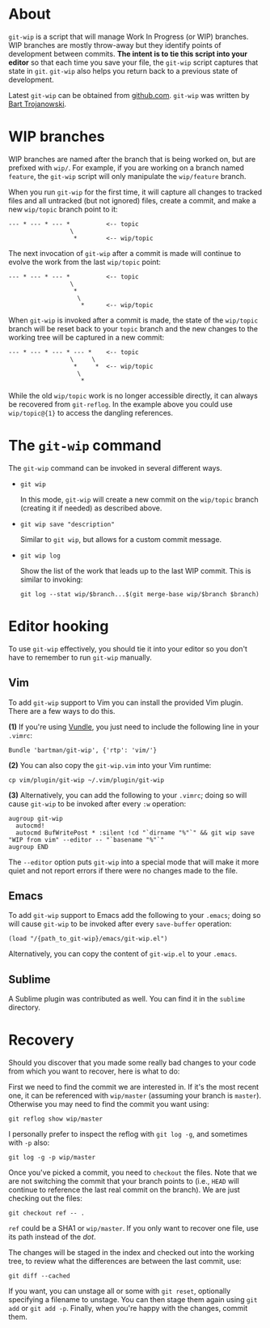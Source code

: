 # About

`git-wip` is a script that will manage Work In Progress (or WIP)
branches. WIP branches are mostly throw-away but they identify points
of development between commits. **The intent is to tie this script
into your editor** so that each time you save your file, the `git-wip`
script captures that state in `git`. `git-wip` also helps you return
back to a previous state of development.

Latest `git-wip` can be obtained from
[github.com](http://github.com/bartman/git-wip). `git-wip` was written
by [Bart Trojanowski](mailto:bart@jukie.net).

# WIP branches

WIP branches are named after the branch that is being worked on, but
are prefixed with `wip/`. For example, if you are working on a branch
named `feature`, the `git-wip` script will only manipulate the
`wip/feature` branch.

When you run `git-wip` for the first time, it will capture all changes
to tracked files and all untracked (but not ignored) files, create a
commit, and make a new `wip/topic` branch point to it:

    --- * --- * --- *          <-- topic
                     \
                      *        <-- wip/topic

The next invocation of `git-wip` after a commit is made will continue
to evolve the work from the last `wip/topic` point:

    --- * --- * --- *          <-- topic
                     \
                      *
                       \
                        *      <-- wip/topic

When `git-wip` is invoked after a commit is made, the state of the
`wip/topic` branch will be reset back to your `topic` branch and the
new changes to the working tree will be captured in a new commit:

    --- * --- * --- * --- *    <-- topic
                     \     \
                      *     *  <-- wip/topic
                       \
                        *

While the old `wip/topic` work is no longer accessible directly, it
can always be recovered from `git-reflog`. In the example above you
could use `wip/topic@{1}` to access the dangling references.

# The `git-wip` command

The `git-wip` command can be invoked in several different ways.

* `git wip`

  In this mode, `git-wip` will create a new commit on the `wip/topic`
  branch (creating it if needed) as described above.

* `git wip save "description"`

  Similar to `git wip`, but allows for a custom commit message.

* `git wip log`

  Show the list of the work that leads up to the last WIP commit. This
  is similar to invoking:

  `git log --stat wip/$branch...$(git merge-base wip/$branch $branch)`

# Editor hooking

To use `git-wip` effectively, you should tie it into your editor so
you don't have to remember to run `git-wip` manually.

## Vim

To add `git-wip` support to Vim you can install the provided Vim
plugin. There are a few ways to do this.

**(1)** If you're using [Vundle](https://github.com/gmarik/Vundle.vim), you
just need to include the following line in your `.vimrc`:

    Bundle 'bartman/git-wip', {'rtp': 'vim/'}

**(2)** You can also copy the `git-wip.vim` into your Vim runtime:

    cp vim/plugin/git-wip ~/.vim/plugin/git-wip

**(3)** Alternatively, you can add the following to your `.vimrc`;
doing so will cause `git-wip` to be invoked after every `:w`
operation:

    augroup git-wip
      autocmd!
      autocmd BufWritePost * :silent !cd "`dirname "%"`" && git wip save "WIP from vim" --editor -- "`basename "%"`"
    augroup END

The `--editor` option puts `git-wip` into a special mode that will
make it more quiet and not report errors if there were no changes made
to the file.

## Emacs

To add `git-wip` support to Emacs add the following to your `.emacs`;
doing so will cause `git-wip` to be invoked after every `save-buffer`
operation:

    (load "/{path_to_git-wip}/emacs/git-wip.el")

Alternatively, you can copy the content of `git-wip.el` to your
`.emacs`.

## Sublime

A Sublime plugin was contributed as well. You can find it in the
`sublime` directory.

# Recovery

Should you discover that you made some really bad changes to your code
from which you want to recover, here is what to do:

First we need to find the commit we are interested in. If it's the
most recent one, it can be referenced with `wip/master` (assuming your
branch is `master`). Otherwise you may need to find the commit you
want using:

    git reflog show wip/master

I personally prefer to inspect the reflog with `git log -g`, and
sometimes with `-p` also:

    git log -g -p wip/master

Once you've picked a commit, you need to `checkout` the files. Note
that we are not switching the commit that your branch points to (i.e.,
`HEAD` will continue to reference the last real commit on the branch).
We are just checking out the files:

    git checkout ref -- .

`ref` could be a SHA1 or `wip/master`. If you only want to recover one
file, use its path instead of the *dot*.

The changes will be staged in the index and checked out into the
working tree, to review what the differences are between the last
commit, use:

    git diff --cached

If you want, you can unstage all or some with `git reset`, optionally
specifying a filename to unstage. You can then stage them again using
`git add` or `git add -p`. Finally, when you're happy with the
changes, commit them.

<!-- vim: set ft=markdown -->
